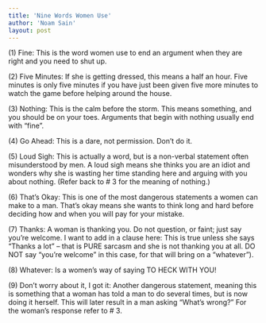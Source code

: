 ```yaml
---
title: 'Nine Words Women Use'
author: 'Noam Sain'
layout: post
---
```


(1) Fine: This is the word women use to end an argument when they are right and you need to shut up.

(2) Five Minutes: If she is getting dressed, this means a half an hour. Five minutes is only five minutes if you have just been given five more minutes to watch the game before helping around the house.

(3) Nothing: This is the calm before the storm. This means something, and you should be on your toes. Arguments that begin with nothing usually end with “fine”.

(4) Go Ahead: This is a dare, not permission. Don’t do it.

(5) Loud Sigh: This is actually a word, but is a non-verbal statement often misunderstood by men. A loud sigh means she thinks you are an idiot and wonders why she is wasting her time standing here and arguing with you about nothing. (Refer back to # 3 for the meaning of nothing.)

(6) That’s Okay: This is one of the most dangerous statements a women can make to a man. That’s okay means she wants to think long and hard before deciding how and when you will pay for your mistake.

(7) Thanks: A woman is thanking you. Do not question, or faint; just say you’re welcome. I want to add in a clause here: This is true unless she says “Thanks a lot” – that is PURE sarcasm and she is not thanking you at all. DO NOT say “you’re welcome” in this case, for that will bring on a “whatever”).

(8) Whatever: Is a women’s way of saying TO HECK WITH YOU!

(9) Don’t worry about it, I got it: Another dangerous statement, meaning this is something that a woman has told a man to do several times, but is now doing it herself. This will later result in a man asking “What’s wrong?” For the woman’s response refer to # 3.